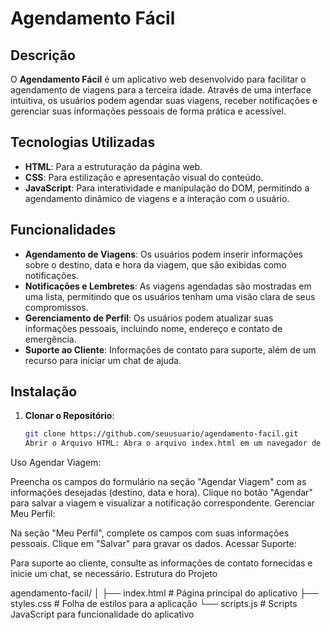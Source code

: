 # Agendamento Fácil

## Descrição

O **Agendamento Fácil** é um aplicativo web desenvolvido para facilitar o agendamento de viagens para a terceira idade. Através de uma interface intuitiva, os usuários podem agendar suas viagens, receber notificações e gerenciar suas informações pessoais de forma prática e acessível.

## Tecnologias Utilizadas

- **HTML**: Para a estruturação da página web.  
- **CSS**: Para estilização e apresentação visual do conteúdo.
- **JavaScript**: Para interatividade e manipulação do DOM, permitindo a agendamento dinâmico de viagens e a interação com o usuário.

## Funcionalidades

- **Agendamento de Viagens**: Os usuários podem inserir informações sobre o destino, data e hora da viagem, que são exibidas como notificações.
- **Notificações e Lembretes**: As viagens agendadas são mostradas em uma lista, permitindo que os usuários tenham uma visão clara de seus compromissos.
- **Gerenciamento de Perfil**: Os usuários podem atualizar suas informações pessoais, incluindo nome, endereço e contato de emergência.
- **Suporte ao Cliente**: Informações de contato para suporte, além de um recurso para iniciar um chat de ajuda.

## Instalação

1. **Clonar o Repositório**:
   ```bash
   git clone https://github.com/seuusuario/agendamento-facil.git
   Abrir o Arquivo HTML: Abra o arquivo index.html em um navegador de sua escolha.
Uso
Agendar Viagem:

Preencha os campos do formulário na seção "Agendar Viagem" com as informações desejadas (destino, data e hora).
Clique no botão "Agendar" para salvar a viagem e visualizar a notificação correspondente.
Gerenciar Meu Perfil:

Na seção "Meu Perfil", complete os campos com suas informações pessoais.
Clique em "Salvar" para gravar os dados.
Acessar Suporte:

Para suporte ao cliente, consulte as informações de contato fornecidas e inicie um chat, se necessário.
Estrutura do Projeto

agendamento-facil/
│
├── index.html         # Página principal do aplicativo
├── styles.css         # Folha de estilos para a aplicação
└── scripts.js         # Scripts JavaScript para funcionalidade do aplicativo
